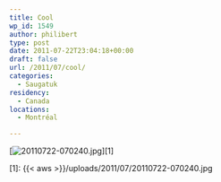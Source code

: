 ```yaml
---
title: Cool
wp_id: 1549
author: philibert
type: post
date: 2011-07-22T23:04:18+00:00
draft: false
url: /2011/07/cool/
categories:
  - Saugatuk
residency:
  - Canada
locations:
  - Montréal

---
```

[<img src="{{< aws >}}/uploads/2011/07/20110722-070240.jpg" alt="20110722-070240.jpg" class="alignnone size-full" />][1]

 [1]: {{< aws >}}/uploads/2011/07/20110722-070240.jpg